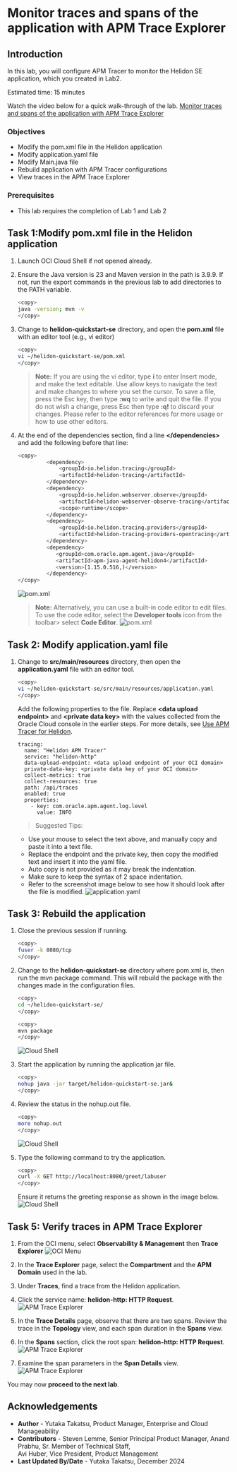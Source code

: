 # Monitor traces and spans of the application with APM Trace Explorer

## Introduction

In this lab, you will configure APM Tracer to monitor the Helidon SE application, which you created in Lab2.

Estimated time: 15 minutes

Watch the video below for a quick walk-through of the lab.
[Monitor traces and spans of the application with APM Trace Explorer](videohub:1_5ffnikzh)

### Objectives

* Modify the pom.xml file in the Helidon application
* Modify application.yaml file
*	Modify Main.java file
*	Rebuild application with APM Tracer configurations
*	View traces in the APM Trace Explorer


### Prerequisites

* This lab requires the completion of Lab 1 and Lab 2

## Task 1:Modify pom.xml file in the Helidon application

1. Launch OCI Cloud Shell if not opened already.

2. Ensure the Java version is 23 and Maven version in the path is 3.9.9. If not, run the export commands in the previous lab to add directories to the PATH variable. 
	``` bash
	<copy>
	java -version; mvn -v
	</copy>
	```

3. Change to **helidon-quickstart-se** directory, and open the **pom.xml** file with an editor tool (e.g., vi editor)
	``` bash
	<copy>
	vi ~/helidon-quickstart-se/pom.xml
	</copy>
	```

	  >**Note:** If you are using the vi editor, type **i** to enter Insert mode, and make the text editable. Use allow keys to navigate the text and make changes to where you set the cursor. To save a file, press the Esc key, then type **:wq** to write and quit the file. If you do not wish a change, press Esc then type **:q!** to discard your changes. Please refer to the editor references for more usage or how to use other editors.


4.	At the end of the dependencies section, find a line **&lt;/dependencies&gt;** and add the following before that line:

	``` bash
	<copy>           
			 <dependency>
                 <groupId>io.helidon.tracing</groupId>
                 <artifactId>helidon-tracing</artifactId>
             </dependency>
             <dependency>
                 <groupId>io.helidon.webserver.observe</groupId>
                 <artifactId>helidon-webserver-observe-tracing</artifactId>
                 <scope>runtime</scope>
             </dependency>
             <dependency>
                 <groupId>io.helidon.tracing.providers</groupId>
                 <artifactId>helidon-tracing-providers-opentracing</artifactId>
             </dependency>
             <dependency>
                <groupId>com.oracle.apm.agent.java</groupId>
                <artifactId>apm-java-agent-helidon4</artifactId>
                <version>[1.15.0.516,)</version>
             </dependency>
	</copy>
	```

	![pom.xml](images/1-4-pomxml.png " ")

	  >**Note:** Alternatively, you can use a built-in code editor to edit files. To use the code editor, select the **Developer tools** icon from the toolbar>  select **Code Editor**.
			![pom.xml](images/1-1-2-pomxml.png " ")

## Task 2: Modify application.yaml file

1.	Change to **src/main/resources** directory, then open the **application.yaml** file with an editor tool.

	``` bash
	<copy>
	vi ~/helidon-quickstart-se/src/main/resources/application.yaml
	</copy>
	```
	Add the following properties to the file. Replace **&lt;data upload endpoint&gt;** and **&lt;private data key&gt;** with the values collected from the Oracle Cloud console in the earlier steps. For more details, see [Use APM Tracer for Helidon](https://docs.oracle.com/en-us/iaas/application-performance-monitoring/doc/use-apm-tracer-helidon.html).  


		tracing:
		  name: "Helidon APM Tracer"
		  service: "helidon-http"
		  data-upload-endpoint: <data upload endpoint of your OCI domain>
		  private-data-key: <private data key of your OCI domain>
		  collect-metrics: true
		  collect-resources: true
		  path: /api/traces
  		  enabled: true
		  properties:
		    - key: com.oracle.apm.agent.log.level
		      value: INFO

	>Suggested Tips:
	- Use your mouse to select the text above, and manually copy and paste it into a text file.
	- Replace the endpoint and the private key, then copy the modified text and insert it into the yaml file.
	- Auto copy is not provided as it may break the indentation.
	- Make sure to keep the syntax of 2 space indentation.
	- Refer to the screenshot image below to see how it should look after the file is modified.
	![application.yaml](images/2-1-applicationyaml.png " ")


## Task 3: Rebuild the application

1.	Close the previous session if running.  
	``` bash
	<copy>
	fuser -k 8080/tcp
	</copy>
	```

2.	Change to the **helidon-quickstart-se** directory where pom.xml is, then run the mvn package command. This will rebuild the package with the changes made in the configuration files.

	``` bash
	<copy>
	cd ~/helidon-quickstart-se/
	</copy>
	```
	``` bash
	<copy>
	mvn package
	</copy>
	```

	![Cloud Shell](images/3-2-mvn-package.png " ")


3.	Start the application by running the application jar file.
	``` bash
	<copy>
	nohup java -jar target/helidon-quickstart-se.jar&
	</copy>
	```
4.	Review the status in the nohup.out file.
	``` bash
	<copy>
	more nohup.out
	</copy>
	```
	![Cloud Shell](images/3-4-verify-webserver-status.png " ")

5.	Type the following command to try the application.

	``` bash
	<copy>
	curl -X GET http://localhost:8080/greet/labuser
	</copy>
	```
	Ensure it returns the greeting response as shown in the image below.
	![Cloud Shell](images/3-5-hello-joe.png " ")

## Task 5: Verify traces in APM Trace Explorer

1.	From the OCI menu, select **Observability & Management** then **Trace Explorer**
	![OCI Menu](images/5-1-oci_menu.png " ")

2.	In the **Trace Explorer** page, select the **Compartment** and the **APM Domain** used in the lab.
3.	Under **Traces**, find a trace from the Helidon application.
4.	Click the service name: **helidon-http: HTTP Request**.
	![APM Trace Explorer](images/5-4-trace_explorer.png " ")
5.	In the **Trace Details** page, observe that there are two spans. Review the trace in the **Topology** view, and each span duration in the **Spans** view.
6.	In the **Spans** section, click the root span: **helidon-http: HTTP Request**.
	![APM Trace Explorer](images/5-6-trace_details.png " ")
7.	Examine the span parameters in the **Span Details** view.
	![APM Trace Explorer](images/5-7-span-details.png " ")


You may now **proceed to the next lab**.

## Acknowledgements

- **Author** - Yutaka Takatsu, Product Manager, Enterprise and Cloud Manageability
- **Contributors** - Steven Lemme, Senior Principal Product Manager,
Anand Prabhu, Sr. Member of Technical Staff,  
Avi Huber, Vice President, Product Management
- **Last Updated By/Date** - Yutaka Takatsu, December 2024
